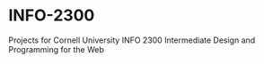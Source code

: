 # INFO-2300
Projects for Cornell University INFO 2300 Intermediate Design and Programming for the Web
